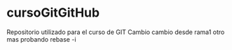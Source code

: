 # cursoGitGitHub
Repositorio utilizado para el curso de GIT
Cambio
cambio desde rama1
otro mas
probando rebase -i